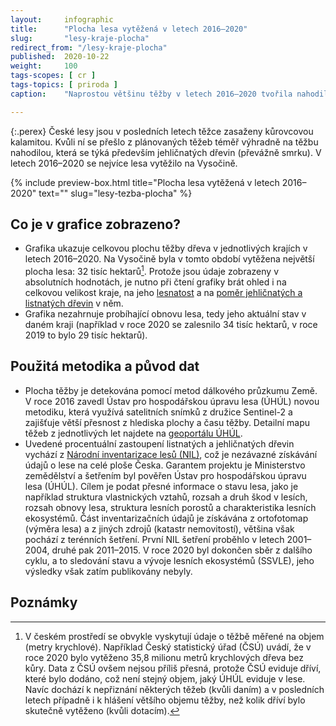 ```yaml
---
layout:     infographic
title:      "Plocha lesa vytěžená v letech 2016–2020"
slug:       "lesy-kraje-plocha"
redirect_from: "/lesy-kraje-plocha"
published:  2020-10-22
weight:     100
tags-scopes: [ cr ]
tags-topics: [ priroda ]
caption:    "Naprostou většinu těžby v letech 2016–2020 tvořila nahodilá těžba, která je převážně spojena s kůrovcovou kalamitou. Těžil se hlavně smrk a nejvíce postižen byl Olomoucký kraj a kraj Vysočina."

---
```

{:.perex}
České lesy jsou v posledních letech těžce zasaženy kůrovcovou kalamitou. Kvůli ní se přešlo z plánovaných těžeb téměř výhradně na těžbu nahodilou, která se týká především jehličnatých dřevin (převážně smrku). V letech 2016–2020 se nejvíce lesa vytěžilo na Vysočině.

{% include preview-box.html
    title="Plocha lesa vytěžená v letech 2016–2020"
    text=""
    slug="lesy-tezba-plocha"
%}

## Co je v grafice zobrazeno?
- Grafika ukazuje celkovou plochu těžby dřeva v jednotlivých krajích v letech 2016–2020. Na Vysočině byla v tomto období vytěžena největší plocha lesa: 32 tisíc hektarů[^1]. Protože jsou údaje zobrazeny v absolutních hodnotách, je nutno při čtení grafiky brát ohled i na celkovou velikost kraje, na jeho [lesnatost](/lesnatost-kraje) a na [poměr jehličnatých a listnatých dřevin](/lesy-kraje) v něm.
- Grafika nezahrnuje probíhající obnovu lesa, tedy jeho aktuální stav v daném kraji (například v roce 2020 se zalesnilo 34 tisíc hektarů, v roce 2019 to bylo 29 tisíc hektarů).


## Použitá metodika a původ dat
- Plocha těžby je detekována pomocí metod dálkového průzkumu Země. V roce 2016 zavedl Ústav pro hospodářskou úpravu lesa (ÚHÚL) novou metodiku, která využívá satelitních snímků z družice Sentinel-2 a zajišťuje větší přesnost z hlediska plochy a času těžby. Detailní mapu těžeb z jednotlivých let najdete na [geoportálu ÚHÚL](http://geoportal.uhul.cz/mapy/MapyDpz.html).
- Uvedené procentuální zastoupení listnatých a jehličnatých dřevin vychází z [Národní inventarizace lesů (NIL)](http://www.uhul.cz/kdo-jsme/aktuality/938-publikace-narodni-inventarizace-lesu-v-ceske-republice-vysledky-druheho-cyklu-2011-2015), což je nezávazné získávání údajů o lese na celé ploše Česka. Garantem projektu je Ministerstvo zemědělství a šetřením byl pověřen Ústav pro hospodářskou úpravu lesa (ÚHÚL). Cílem je podat přesné informace o stavu lesa, jako je například struktura vlastnických vztahů, rozsah a druh škod v lesích, rozsah obnovy lesa, struktura lesních porostů a charakteristika lesních ekosystémů. Část inventarizačních údajů je získávána z ortofotomap (výměra lesa) a z jiných zdrojů (katastr nemovitostí), většina však pochází z terénních šetření. První NIL šetření proběhlo v letech 2001–2004, druhé pak 2011–2015. V roce 2020 byl dokončen sběr z dalšího cyklu, a to sledování stavu a vývoje lesních ekosystémů (SSVLE), jeho výsledky však zatím publikovány nebyly.


## Poznámky

[^1]: V českém prostředí se obvykle vyskytují údaje o těžbě měřené na objem (metry krychlové). Například Český statistický úřad (ČSÚ) uvádí, že v roce 2020 bylo vytěženo 35,8 milionu metrů krychlových dřeva bez kůry. Data z ČSÚ ovšem nejsou příliš přesná, protože ČSÚ eviduje dříví, které bylo dodáno, což není stejný objem, jaký ÚHÚL eviduje v lese. Navíc dochází k nepřiznání některých těžeb (kvůli daním) a v posledních letech případně i k hlášení většího objemu těžby, než kolik dříví bylo skutečně vytěženo (kvůli dotacím).





